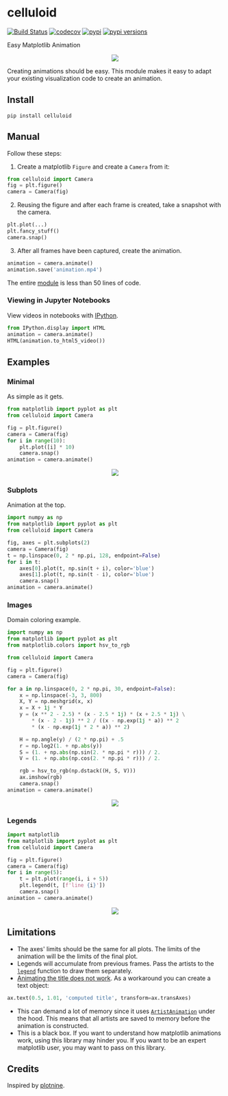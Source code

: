 # celluloid

[![Build Status](https://travis-ci.com/jwkvam/celluloid.svg?branch=master)](https://travis-ci.com/jwkvam/celluloid)
[![codecov](https://codecov.io/gh/jwkvam/celluloid/branch/master/graph/badge.svg)](https://codecov.io/gh/jwkvam/celluloid)
[![pypi](https://badge.fury.io/py/celluloid.svg)](https://pypi.org/project/celluloid/)
[![pypi versions](https://img.shields.io/pypi/pyversions/celluloid.svg)](https://pypi.org/project/celluloid/)

Easy Matplotlib Animation

<p align="center">
  <a href="https://github.com/jwkvam/celluloid/blob/master/examples/sines.py">
    <img src="https://user-images.githubusercontent.com/86304/48657442-9c11e080-e9e5-11e8-9f54-f46a960be7dd.gif">
  </a>
</p>

Creating animations should be easy.
This module makes it easy to adapt your existing visualization code to create an animation.

## Install

```
pip install celluloid
```

## Manual

Follow these steps:

1. Create a matplotlib `Figure` and create a `Camera` from it:

```python
from celluloid import Camera
fig = plt.figure()
camera = Camera(fig)
```

2. Reusing the figure and after each frame is created, take a snapshot with the camera.

```python
plt.plot(...)
plt.fancy_stuff()
camera.snap()
```

3. After all frames have been captured, create the animation.

```python
animation = camera.animate()
animation.save('animation.mp4')
```

The entire [module](https://github.com/jwkvam/celluloid/blob/master/celluloid.py) is less than 50 lines of code.

### Viewing in Jupyter Notebooks

View videos in notebooks with [IPython](https://ipython.readthedocs.io/en/stable/api/generated/IPython.display.html#IPython.display.HTML).

```python
from IPython.display import HTML
animation = camera.animate()
HTML(animation.to_html5_video())
```

## Examples

### Minimal

As simple as it gets.

```python
from matplotlib import pyplot as plt
from celluloid import Camera

fig = plt.figure()
camera = Camera(fig)
for i in range(10):
    plt.plot([i] * 10)
    camera.snap()
animation = camera.animate()
```

<p align="center">
  <a href="https://github.com/jwkvam/celluloid/blob/master/examples/simple.py">
    <img src="https://user-images.githubusercontent.com/86304/48666133-66660980-ea70-11e8-9024-b167c21a5e83.gif">
  </a>
</p>

### Subplots

Animation at the top.

```python
import numpy as np
from matplotlib import pyplot as plt
from celluloid import Camera

fig, axes = plt.subplots(2)
camera = Camera(fig)
t = np.linspace(0, 2 * np.pi, 128, endpoint=False)
for i in t:
    axes[0].plot(t, np.sin(t + i), color='blue')
    axes[1].plot(t, np.sin(t - i), color='blue')
    camera.snap()
animation = camera.animate()
```

### Images

Domain coloring example.

```python
import numpy as np
from matplotlib import pyplot as plt
from matplotlib.colors import hsv_to_rgb

from celluloid import Camera

fig = plt.figure()
camera = Camera(fig)

for a in np.linspace(0, 2 * np.pi, 30, endpoint=False):
    x = np.linspace(-3, 3, 800)
    X, Y = np.meshgrid(x, x)
    x = X + 1j * Y
    y = (x ** 2 - 2.5) * (x - 2.5 * 1j) * (x + 2.5 * 1j) \
        * (x - 2 - 1j) ** 2 / ((x - np.exp(1j * a)) ** 2
        * (x - np.exp(1j * 2 * a)) ** 2)

    H = np.angle(y) / (2 * np.pi) + .5
    r = np.log2(1. + np.abs(y))
    S = (1. + np.abs(np.sin(2. * np.pi * r))) / 2.
    V = (1. + np.abs(np.cos(2. * np.pi * r))) / 2.

    rgb = hsv_to_rgb(np.dstack((H, S, V)))
    ax.imshow(rgb)
    camera.snap()
animation = camera.animate()
```

<p align="center">
  <a href="https://github.com/jwkvam/celluloid/blob/master/examples/complex.py">
    <img src="https://user-images.githubusercontent.com/86304/48747098-f483f080-ec26-11e8-9734-c409e9b0c9ec.gif">
  </a>
</p>

### Legends

```python
import matplotlib
from matplotlib import pyplot as plt
from celluloid import Camera

fig = plt.figure()
camera = Camera(fig)
for i in range(5):
    t = plt.plot(range(i, i + 5))
    plt.legend(t, [f'line {i}'])
    camera.snap()
animation = camera.animate()
```

<p align="center">
  <a href="https://github.com/jwkvam/celluloid/blob/master/examples/legends.py">
    <img src="https://user-images.githubusercontent.com/86304/48750564-9100bf80-ec34-11e8-87fb-bc5c7ddcc6e7.gif">
  </a>
</p>

## Limitations

- The axes' limits should be the same for all plots. The limits of the animation will be the limits of the final plot.
- Legends will accumulate from previous frames. Pass the artists to the [`legend`](https://matplotlib.org/api/_as_gen/matplotlib.pyplot.legend.html) function to draw them separately.
- [Animating the title does not work](https://stackoverflow.com/questions/47421486/matplotlib-artist-animation-title-or-text-not-changing). As a workaround you can create a text object:   
```python
ax.text(0.5, 1.01, 'computed title', transform=ax.transAxes)
```
- This can demand a lot of memory since it uses [`ArtistAnimation`](https://matplotlib.org/api/_as_gen/matplotlib.animation.ArtistAnimation.html) under the hood. This means that all artists are saved to memory before the animation is constructed.
- This is a black box. If you want to understand how matplotlib animations work, using this library may hinder you. If you want to be an expert matplotlib user, you may want to pass on this library.

## Credits

Inspired by [plotnine](https://github.com/has2k1/plotnine/blob/master/plotnine/animation.py).
